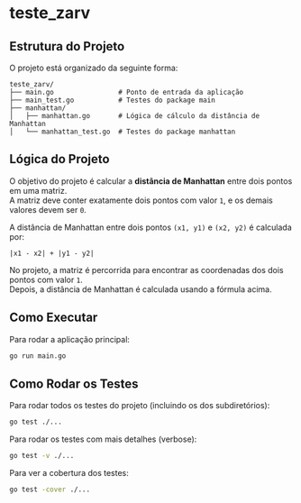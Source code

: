 # teste_zarv

## Estrutura do Projeto

O projeto está organizado da seguinte forma:

```
teste_zarv/
├── main.go                # Ponto de entrada da aplicação
├── main_test.go           # Testes do package main
├── manhattan/
│   ├── manhattan.go       # Lógica de cálculo da distância de Manhattan
│   └── manhattan_test.go  # Testes do package manhattan
```

## Lógica do Projeto

O objetivo do projeto é calcular a **distância de Manhattan** entre dois pontos em uma matriz.  
A matriz deve conter exatamente dois pontos com valor `1`, e os demais valores devem ser `0`.

A distância de Manhattan entre dois pontos `(x1, y1)` e `(x2, y2)` é calculada por:

```
|x1 - x2| + |y1 - y2|
```

No projeto, a matriz é percorrida para encontrar as coordenadas dos dois pontos com valor `1`.  
Depois, a distância de Manhattan é calculada usando a fórmula acima.

## Como Executar

Para rodar a aplicação principal:

```bash
go run main.go
```

## Como Rodar os Testes

Para rodar todos os testes do projeto (incluindo os dos subdiretórios):

```bash
go test ./...
```

Para rodar os testes com mais detalhes (verbose):

```bash
go test -v ./...
```

Para ver a cobertura dos testes:

```bash
go test -cover ./...
```
